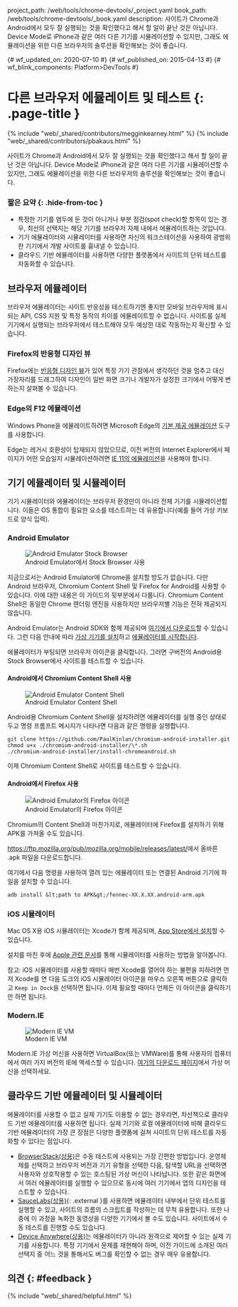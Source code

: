 project_path: /web/tools/chrome-devtools/_project.yaml
book_path: /web/tools/chrome-devtools/_book.yaml
description: 사이트가 Chrome과 Android에서 모두 잘 실행되는 것을 확인했다고 해서 할 일이 끝난 것은 아닙니다. Device Mode로 iPhone과 같은 여러 다른 기기를 시뮬레이션할 수 있지만, 그래도 에뮬레이션을 위한 다른 브라우저의 솔루션을 확인해보는 것이 좋습니다.

{# wf_updated_on: 2020-07-10 #}
{# wf_published_on: 2015-04-13 #}
{# wf_blink_components: Platform>DevTools #}

# 다른 브라우저 에뮬레이트 및 테스트 {: .page-title }

{% include "web/_shared/contributors/megginkearney.html" %}
{% include "web/_shared/contributors/pbakaus.html" %}

사이트가 Chrome과 Android에서 모두 잘 실행되는 것을 확인했다고 해서 할 일이 끝난 것은 아닙니다. Device Mode로 iPhone과 같은 여러 다른 기기를 시뮬레이션할 수 있지만, 그래도 에뮬레이션을 위한 다른 브라우저의 솔루션을 확인해보는 것이 좋습니다.


### 짧은 요약 {: .hide-from-toc }
- 특정한 기기를 염두에 둔 것이 아니거나 부분 점검(spot check)할 항목이 있는 경우, 최선의 선택지는 해당 기기를 브라우저 자체 내에서 에뮬레이트하는 것입니다.
- 기기 에뮬레이터와 시뮬레이터를 사용하면 자신의 워크스테이션을 사용하여 광범위한 기기에서 개발 사이트를 흉내낼 수 있습니다.
- 클라우드 기반 에뮬레이터를 사용하면 다양한 플랫폼에서 사이트의 단위 테스트를 자동화할 수 있습니다.


## 브라우저 에뮬레이터

브라우저 에뮬레이터는 사이트 반응성을 테스트하기엔 좋지만
모바일 브라우저에 표시되는
API, CSS 지원 및 특정 동작의 차이를 에뮬레이트할 수 없습니다. 사이트를 실제 기기에서 실행되는 브라우저에서 테스트해야 모두 예상한 대로
작동하는지 확신할 수 있습니다.

### Firefox의 반응형 디자인 뷰

Firefox에는 [반응형 디자인 뷰](https://developer.mozilla.org/en-US/docs/Tools/Responsive_Design_View)가
있어 특정 기기 관점에서 생각하던 것을 멈추고 대신
가장자리를 드래그하여 디자인이 일반 화면 크기나 개발자가
설정한 크기에서 어떻게 변하는지 살펴볼 수 있습니다.

### Edge의 F12 에뮬레이션

Windows Phone을 에뮬레이트하려면 Microsoft Edge의 [기본 제공 에뮬레이션](https://dev.modern.ie/platform/documentation/f12-devtools-guide/emulation/) 도구를 사용합니다.

Edge는 레거시 호환성이 탑재되지 않았으므로, 이전 버전의 Internet Explorer에서 페이지가 어떤 모습일지 시뮬레이션하려면 [IE 11의 에뮬레이션](https://msdn.microsoft.com/en-us/library/dn255001(v=vs.85).aspx)을 사용해야 합니다.

## 기기 에뮬레이터 및 시뮬레이터

기기 시뮬레이터와 에뮬레이터는 브라우저 환경만이 아니라 전체 기기를 시뮬레이션합니다. 이들은 OS 통합이 필요한 요소를 테스트하는 데 유용합니다(예를 들어 가상 키보드로 양식 입력).

### Android Emulator

<figure class="attempt-right">
  <img src="imgs/android-emulator-stock-browser.png" alt="Android Emulator Stock Browser">
  <figcaption>Android Emulator에서 Stock Browser 사용</figcaption>
</figure>

지금으로서는 Android Emulator에 Chrome을 설치할 방도가 없습니다. 다만 Android 브라우저, Chromium Content Shell 및 Firefox for Android를 사용할 수 있습니다. 이에 대한 내용은 이 가이드의 뒷부분에서 다룹니다. Chromium Content Shell은 동일한 Chrome 렌더링 엔진을 사용하지만 브라우저별 기능은 전혀 제공되지 않습니다.

Android Emulator는 Android SDK와 함께 제공되며 <a href="http://developer.android.com/sdk/installing/studio.html">여기에서
다운로드</a>할 수 있습니다. 그런 다음 안내에 따라 <a href="http://developer.android.com/tools/devices/managing-avds.html">가상 기기를 설치</a>하고 <a href="http://developer.android.com/tools/devices/emulator.html">에뮬레이터를 시작합니다</a>.

에뮬레이터가 부팅되면 브라우저 아이콘을 클릭합니다. 그러면 구버전의 Android용 Stock Browser에서 사이트를 테스트할 수 있습니다.

#### Android에서 Chromium Content Shell 사용

<figure class="attempt-right">
  <img src="imgs/android-avd-contentshell.png" alt="Android Emulator Content Shell">
  <figcaption>Android Emulator Content Shell</figcaption>
</figure>

Android용 Chromium Content Shell을 설치하려면 에뮬레이터를 실행 중인 상태로 두고
명령 프롬프트 메시지가 나타나면 다음과 같은 명령을 실행합니다.

    git clone https://github.com/PaulKinlan/chromium-android-installer.git
    chmod u+x ./chromium-android-installer/\*.sh
    ./chromium-android-installer/install-chromeandroid.sh

이제 Chromium Content Shell로 사이트를 테스트할 수 있습니다.


#### Android에서 Firefox 사용

<figure class="attempt-right">
  <img src="imgs/ff-on-android-emulator.png" alt="Android Emulator의 Firefox 아이콘">
  <figcaption>Android Emulator의 Firefox 아이콘</figcaption>
</figure>

Chromium의 Content Shell과 마찬가지로, 에뮬레이터에 Firefox를 설치하기 위해 APK를 가져올 수도 있습니다.

<a href="https://ftp.mozilla.org/pub/mozilla.org/mobile/releases/latest/">https://ftp.mozilla.org/pub/mozilla.org/mobile/releases/latest/</a>에서 올바른 .apk 파일을 다운로드합니다.

여기에서 다음 명령을 사용하여 열려 있는 에뮬레이터 또는 연결된 Android 기기에 파일을 설치할 수 있습니다.

    adb install &lt;path to APK&gt;/fennec-XX.X.XX.android-arm.apk


### iOS 시뮬레이터

Mac OS X용 iOS 시뮬레이터는 Xcode가 함께 제공되며,
[App Store에서 설치](https://itunes.apple.com/us/app/xcode/id497799835?ls=1&mt=12)할 수 있습니다.

설치를 마친 후에 [Apple 관련 문서](https://developer.apple.com/library/prerelease/ios/documentation/IDEs/Conceptual/iOS_Simulator_Guide/Introduction/Introduction.html)를 통해 시뮬레이터를 사용하는 방법을 알아봅니다.

참고: iOS 시뮬레이터를 사용할 때마다 매번 Xcode를 열어야 하는 불편을 피하려면 먼저 Xcode를 연 다음 도크의 iOS 시뮬레이터 아이콘을 마우스 오른쪽 버튼으로 클릭하고 `Keep in Dock`을 선택하면 됩니다. 이제 필요할 때마다 언제든 이 아이콘을 클릭하기만 하면 됩니다.

### Modern.IE

<figure class="attempt-right">
  <img src="imgs/modern-ie-simulator.png" alt="Modern IE VM">
  <figcaption>Modern IE VM</figcaption>
</figure>

Modern.IE 가상 머신을 사용하면 VirtualBox(또는 VMWare)를 통해 사용자의 컴퓨터에서 여러 가지 버전의 IE에 액세스할 수 있습니다. <a href="https://modern.ie/en-us/virtualization-tools#downloads">여기의 다운로드 페이지</a>에서 가상 머신을 선택하세요.


## 클라우드 기반 에뮬레이터 및 시뮬레이터

에뮬레이터를 사용할 수 없고 실제 기기도 이용할 수 없는 경우라면, 차선책으로 클라우드 기반 에뮬레이터를 사용하면 됩니다. 실제 기기와 로컬 에뮬레이터에 비해 클라우드 기반 에뮬레이터의 가장 큰 장점은 다양한 플랫폼에 걸쳐 사이트의 단위 테스트를 자동화할 수 있다는 점입니다.

* [BrowserStack(상용)](https://www.browserstack.com/automate)은 수동 테스트에 사용되는 가장 간편한 방법입니다. 운영체제를 선택하고 브라우저 버전과 기기 유형을 선택한 다음, 탐색할 URL을 선택하면 사용자와 상호작용할 수 있는 호스팅된 가상 머신이 나타납니다. 또한 같은 화면에서 여러 에뮬레이터를 실행할 수 있으므로 동시에 여러 기기에서 앱의 디자인을 테스트할 수 있습니다.
* [SauceLabs(상용)](https://saucelabs.com/){: .external }를 사용하면 에뮬레이터 내부에서 단위 테스트를 실행할 수 있고, 사이트의 흐름의 스크립트를 작성하는 데 무척 유용합니다. 또한 나중에 이 과정을 녹화한 동영상을 다양한 기기에서 볼 수도 있습니다. 사이트에서 수동 테스트를 진행할 수도 있습니다.
* [Device Anywhere(상용)](http://www.keynote.com/solutions/testing/mobile-testing)는
에뮬레이터가 아니라 원격으로 제어할 수 있는 실제 기기를 사용합니다. 특정 기기에서 문제를 재현해야 하며, 이전 가이드에 소개된 여러 선택지 중 어느 것을 통해서도 버그를 확인할 수 없는 경우 매우 유용합니다.


## 의견 {: #feedback }

{% include "web/_shared/helpful.html" %}
